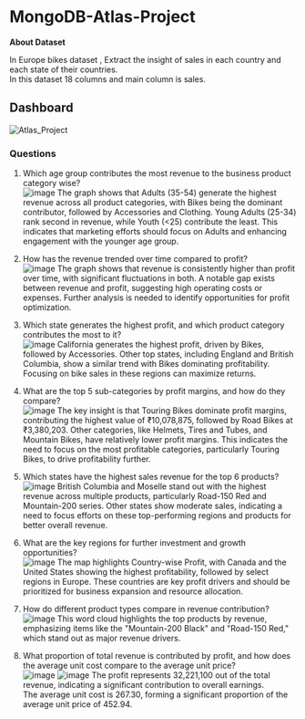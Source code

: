 # MongoDB-Atlas-Project
<b>About Dataset</b><br>

In Europe bikes dataset , Extract the insight of sales in each country and each state of their countries.<br>
In this dataset 18 columns and main column is sales.

## Dashboard
![Atlas_Project](https://github.com/user-attachments/assets/ff6cfd0f-4046-4b45-bd41-6d6119614159)

### Questions<br>
1. Which age group contributes the most revenue to the business product category wise?<br>
![image](https://github.com/user-attachments/assets/9ffd9a56-ae99-48f2-adf9-e121870607fe)
The graph shows that Adults (35-54) generate the highest revenue across all product categories, with Bikes being the dominant contributor, followed by Accessories and Clothing. Young Adults (25-34) rank second in revenue, while Youth (<25) contribute the least. This indicates that marketing efforts should focus on Adults and enhancing engagement with the younger age group.<br>

2. How has the revenue trended over time compared to profit?<br>
![image](https://github.com/user-attachments/assets/45d90c69-a410-489d-b149-b856a545775e)
The graph shows that revenue is consistently higher than profit over time, with significant fluctuations in both. A notable gap exists between revenue and profit, suggesting high operating costs or expenses. Further analysis is needed to identify opportunities for profit optimization.<br>

3. Which state generates the highest profit, and which product category contributes the most to it?<br>
![image](https://github.com/user-attachments/assets/02d279e2-2d23-4bf7-b718-6c3aa66fea9f)
California generates the highest profit, driven by Bikes, followed by Accessories. Other top states, including England and British Columbia, show a similar trend with Bikes dominating profitability. Focusing on bike sales in these regions can maximize returns.<br>

4. What are the top 5 sub-categories by profit margins, and how do they compare?<br>
![image](https://github.com/user-attachments/assets/aaedf828-8699-4cb4-a73b-004590165854)
The key insight is that Touring Bikes dominate profit margins, contributing the highest value of ₹10,078,875, followed by Road Bikes at ₹3,380,203. Other categories, like Helmets, Tires and Tubes, and Mountain Bikes, have relatively lower profit margins. This indicates the need to focus on the most profitable categories, particularly Touring Bikes, to drive profitability further.<br>

5. Which states have the highest sales revenue for the top 6 products?<br>
![image](https://github.com/user-attachments/assets/991844fc-7219-4334-bb99-fca8e6145400)
British Columbia and Moselle stand out with the highest revenue across multiple products, particularly Road-150 Red and Mountain-200 series. Other states show moderate sales, indicating a need to focus efforts on these top-performing regions and products for better overall revenue.<br>

6. What are the key regions for further investment and growth opportunities?<br>
![image](https://github.com/user-attachments/assets/f8eefe95-a4dd-422b-b7c4-700fcaa4d82e)
The map highlights Country-wise Profit, with Canada and the United States showing the highest profitability, followed by select regions in Europe. These countries are key profit drivers and should be prioritized for business expansion and resource allocation.<br>

7. How do different product types compare in revenue contribution?<br>
![image](https://github.com/user-attachments/assets/8583f0d8-ce37-4419-a896-a54223e350b2)
This word cloud highlights the top products by revenue, emphasizing items like the "Mountain-200 Black" and "Road-150 Red," which stand out as major revenue drivers.<br>

8. What proportion of total revenue is contributed by profit, and how does the average unit cost compare to the average unit price?<br>
![image](https://github.com/user-attachments/assets/1cc8b4e6-55f7-4a27-bdf4-e0963591e6c0)
![image](https://github.com/user-attachments/assets/87b13110-479b-4901-b614-97926482b123)
The profit represents 32,221,100 out of the total revenue, indicating a significant contribution to overall earnings.<br>
The average unit cost is 267.30, forming a significant proportion of the average unit price of 452.94.<br>
